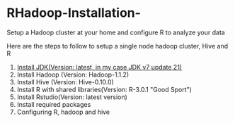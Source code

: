 RHadoop-Installation-
=====================

Setup a Hadoop cluster at your home and configure R to analyze your data

Here are the steps to follow to setup a single node hadoop cluster, Hive and R

1.	<a href="RHadoop-Installation-/Javainstall">Install JDK(Version: latest, in my case JDK v7 update 21)</a>
2.	Install Hadoop (Version: Hadoop-1.1.2)
3.	Install Hive (Version: Hive-0.10.0)
4.	Install R with shared libraries(Version: R-3.0.1 "Good Sport")
5.	Install Rstudio(Version: latest version)
6.	Install required packages
7.	Configuring R, hadoop and hive



